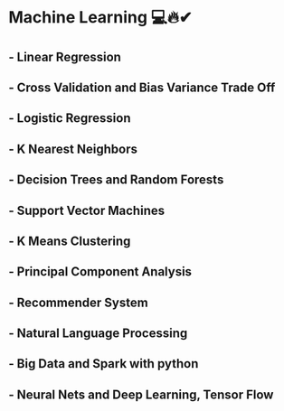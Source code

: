 # Machine Learning 💻🔥✔
 
## - Linear Regression
## - Cross Validation and Bias Variance Trade Off
## - Logistic Regression
## - K Nearest Neighbors
## - Decision Trees and Random Forests
## - Support Vector Machines
## - K Means Clustering
## - Principal Component Analysis
## - Recommender System
## - Natural Language Processing
## - Big Data and Spark with python
## - Neural Nets and Deep Learning, Tensor Flow 